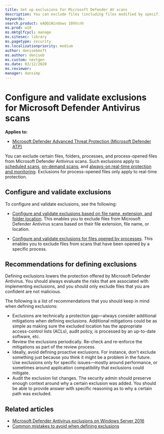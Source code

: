 ```yaml
---
title: Set up exclusions for Microsoft Defender AV scans
description: You can exclude files (including files modified by specified processes) and folders from being scanned by Microsoft Defender AV. Validate your exclusions with PowerShell.
keywords: 
search.product: eADQiWindows 10XVcnh
ms.prod: w10
ms.mktglfcycl: manage
ms.sitesec: library
ms.pagetype: security
ms.localizationpriority: medium
author: denisebmsft
ms.author: deniseb
ms.custom: nextgen
ms.date: 03/12/2020
ms.reviewer: 
manager: dansimp
---
```


# Configure and validate exclusions for Microsoft Defender Antivirus scans

**Applies to:**

- [Microsoft Defender Advanced Threat Protection (Microsoft Defender ATP)](https://go.microsoft.com/fwlink/p/?linkid=2069559)

You can exclude certain files, folders, processes, and process-opened files from Microsoft Defender Antivirus scans. Such exclusions apply to [scheduled scans](scheduled-catch-up-scans-microsoft-defender-antivirus.md), [on-demand scans](run-scan-microsoft-defender-antivirus.md), and [always-on real-time protection and monitoring](configure-real-time-protection-microsoft-defender-antivirus.md). Exclusions for process-opened files only apply to real-time protection.

## Configure and validate exclusions

To configure and validate exclusions, see the following:

- [Configure and validate exclusions based on file name, extension, and folder location](configure-extension-file-exclusions-microsoft-defender-antivirus.md). This enables you to exclude files from Microsoft Defender Antivirus scans based on their file extension, file name, or location.

- [Configure and validate exclusions for files opened by processes](configure-process-opened-file-exclusions-microsoft-defender-antivirus.md). This enables you to exclude files from scans that have been opened by a specific process.

## Recommendations for defining exclusions

Defining exclusions lowers the protection offered by Microsoft Defender Antivirus. You should always evaluate the risks that are associated with implementing exclusions, and you should only exclude files that you are confident are not malicious.

The following is a list of recommendations that you should keep in mind when defining exclusions:  

- Exclusions are technically a protection gap—always consider additional mitigations when defining exclusions. Additional mitigations could be as simple as making sure the excluded location has the appropriate access-control lists (ACLs), audit policy, is processed by an up-to-date software, etc.
- Review the exclusions periodically. Re-check and re-enforce the mitigations as part of the review process.
- Ideally, avoid defining proactive exclusions. For instance, don't exclude something just because you think it might be a problem in the future. Use exclusions only for specific issues—mostly around performance, or sometimes around application compatibility that exclusions could mitigate.
- Audit the exclusion list changes. The security admin should preserve enough context around why a certain exclusion was added. You should be able to provide answer with specific reasoning as to why a certain path was excluded.

## Related articles

- [Microsoft Defender Antivirus exclusions on Windows Server 2016](configure-server-exclusions-microsoft-defender-antivirus.md)
- [Common mistakes to avoid when defining exclusions](common-exclusion-mistakes-microsoft-defender-antivirus.md)